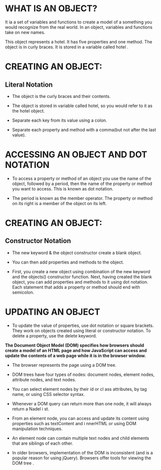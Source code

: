 # WHAT IS AN OBJECT?

It ia a set of variables and functions to create a model
of a something you would recognize from the real world. In an object,
variables and functions take on new names. 

This object represents a hotel. It has five properties and one method.
The object is in curly braces. It is stored in a variable called hotel . 

# CREATING AN OBJECT:

## Literal Notation

+ The object is the curly braces and their contents.

+ The object is stored in variable called hotel, so you would refer to it as the hotel object.

+ Separate each key from its value using a colon.

+ Separate each property and method with a comma(but not after the last value).

# ACCESSING AN OBJECT AND DOT NOTATION

+ To access a property or method of an object you use the name of the object, followed by a period, then the name of the property or method you want to access. This is known as dot notation.

+ The period is known as the member operator. The property or method on its right is a member of the object on its left. 

# CREATING AN OBJECT:

## Constructor Notation

+ The new keyword & the object constructor create a blank object.

+ You can then add properties and methods to the object.

+ First, you create a new object using combination of the new keyword and the objects() constructor function. Next, having created the blank object, you can add properties and methods to it using dot notation. Each statement that adds a property or method should end with semicolon.

# UPDATING AN OBJECT

+ To update the value of properties, use dot notation or square brackets. They work on objects created using literal or constructor notation. To delete a property, use the delete keyword.

**The Document Object Model (DOM) specifies how browsers should create a model of an HTML page and how JavaScript can access and update the contents of a web page while it is in the browser window.** 

+ The browser represents the page using a DOM tree.

+ DOM trees have four types of nodes: document nodes,
element nodes, attribute nodes, and text nodes.

+ You can select element nodes by their id or cl ass
attributes, by tag name, or using CSS selector syntax.

+ Whenever a DOM query can return more than one
node, it will always return a Nadel i st.

+ From an element node, you can access and update its
content using properties such as textContent and
i nnerHTML or using DOM manipulation techniques.

+ An element node can contain multiple text nodes and
child elements that are siblings of each other.

+ In older browsers, implementation of the DOM is
inconsistent (and is a popular reason for using jQuery).
Browsers offer tools for viewing the DOM tree .